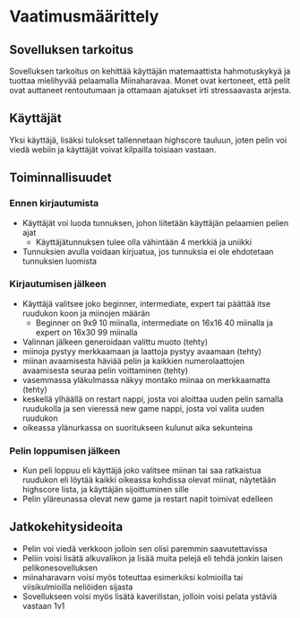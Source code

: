 # Vaatimusmäärittely
## Sovelluksen tarkoitus
Sovelluksen tarkoitus on kehittää käyttäjän matemaattista hahmotuskykyä ja tuottaa mielihyvää pelaamalla Miinaharavaa.
Monet ovat kertoneet, että pelit ovat auttaneet rentoutumaan ja ottamaan ajatukset irti stressaavasta arjesta.
## Käyttäjät
Yksi käyttäjä, lisäksi tulokset tallennetaan highscore tauluun, joten pelin voi viedä webiin ja käyttäjät voivat kilpailla toisiaan vastaan.
## Toiminnallisuudet
### Ennen kirjautumista
* Käyttäjät voi luoda tunnuksen, johon liitetään käyttäjän pelaamien pelien ajat
    * Käyttäjätunnuksen tulee olla vähintään 4 merkkiä ja uniikki
* Tunnuksien avulla voidaan kirjuatua, jos tunnuksia ei ole ehdotetaan tunnuksien luomista
### Kirjautumisen jälkeen
* Käyttäjä valitsee joko beginner, intermediate, expert tai päättää itse ruudukon koon ja miinojen määrän
    * Beginner on 9x9 10 miinalla, intermediate on 16x16 40 miinalla ja expert on 16x30 99 miinalla
* Valinnan jälkeen generoidaan valittu muoto (tehty)
* miinoja pystyy merkkaamaan ja laattoja pystyy avaamaan (tehty)
* miinan avaamisesta häviää pelin ja kaikkien numerolaattojen avaamisesta seuraa pelin voittaminen (tehty)
* vasemmassa yläkulmassa näkyy montako miinaa on merkkaamatta (tehty)
* keskellä ylhäällä on restart nappi, josta voi aloittaa uuden pelin samalla ruudukolla ja sen vieressä new game nappi, josta voi valita uuden ruudukon
* oikeassa ylänurkassa on suoritukseen kulunut aika sekunteina
### Pelin loppumisen jälkeen
* Kun peli loppuu eli käyttäjä joko valitsee miinan tai saa ratkaistua ruudukon eli löytää kaikki oikeassa kohdissa olevat miinat, näytetään highscore lista, ja käyttäjän sijoittuminen sille
* Pelin yläreunassa olevat new game ja restart napit toimivat edelleen
## Jatkokehitysideoita
* Pelin voi viedä verkkoon jolloin sen olisi paremmin saavutettavissa
* Peliin voisi lisätä alkuvalikon ja lisää muita pelejä eli tehdä jonkin laisen pelikonesovelluksen
* miinaharavarn voisi myös toteuttaa esimerkiksi kolmioilla tai viisikulmioilla neliöiden sijasta
* Sovellukseen voisi myös lisätä kaverilistan, jolloin voisi pelata ystäviä vastaan 1v1

